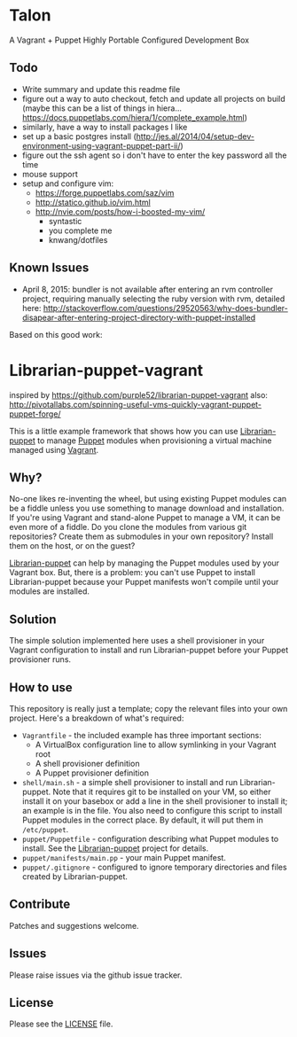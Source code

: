 # Talon
A Vagrant + Puppet Highly Portable Configured Development Box

## Todo
- Write summary and update this readme file
- figure out a way to auto checkout, fetch and update all projects on build (maybe this can be a list of things in hiera... https://docs.puppetlabs.com/hiera/1/complete_example.html)
- similarly, have a way to install packages I like
- set up a basic postgres install (http://jes.al/2014/04/setup-dev-environment-using-vagrant-puppet-part-ii/)
- figure out the ssh agent so i don't have to enter the key password all the time
- mouse support
- setup and configure vim:
  - https://forge.puppetlabs.com/saz/vim
  - http://statico.github.io/vim.html
  - http://nvie.com/posts/how-i-boosted-my-vim/
	- syntastic
	- you complete me		
	- knwang/dotfiles

## Known Issues
- April 8, 2015: bundler is not available after entering an rvm controller project, requiring manually selecting the ruby version with rvm, detailed here: http://stackoverflow.com/questions/29520563/why-does-bundler-disapear-after-entering-project-directory-with-puppet-installed


Based on this good work:
# Librarian-puppet-vagrant

inspired by https://github.com/purple52/librarian-puppet-vagrant
also: http://pivotallabs.com/spinning-useful-vms-quickly-vagrant-puppet-puppet-forge/

This is a little example framework that shows how you can use
[Librarian-puppet](https://github.com/rodjek/librarian-puppet) to manage
[Puppet](http://puppetlabs.com/) modules when provisioning a virtual machine
managed using [Vagrant](http://vagrantup.com).

## Why?

No-one likes re-inventing the wheel, but using existing Puppet modules can be a
fiddle unless you use something to manage download and installation. If you're
using Vagrant and stand-alone Puppet to manage a VM, it can be even more of a fiddle.
Do you clone the modules from various git repositories? Create them as submodules
in your own repository? Install them on the host, or on the guest?

[Librarian-puppet](https://github.com/rodjek/librarian-puppet) can help by managing the
Puppet modules used by your Vagrant box. But, there is a problem: you can't use Puppet
to install Librarian-puppet because your Puppet manifests won't compile until your
modules are installed.

## Solution

The simple solution implemented here uses a shell provisioner in your Vagrant
configuration to install and run Librarian-puppet before your Puppet provisioner runs.

## How to use

This repository is really just a template; copy the relevant files into your
own project. Here's a breakdown of what's required:

* `Vagrantfile` - the included example has three important sections:
    + A VirtualBox configuration line to allow symlinking in your Vagrant root
    + A shell provisioner definition
    + A Puppet provisioner definition
* `shell/main.sh` - a simple shell provisioner to install and run Librarian-puppet.
Note that it requires git to be installed on your VM, so either install it on your basebox
or add a line in the shell provisioner to install it; an example is in the file. You also need to
configure this script to install Puppet modules in the correct place. By default, it will put them
in `/etc/puppet`.
* `puppet/Puppetfile` - configuration describing what Puppet modules to install. See the
[Librarian-puppet](https://github.com/rodjek/librarian-puppet) project for details.
* `puppet/manifests/main.pp` - your main Puppet manifest.
* `puppet/.gitignore` - configured to ignore temporary directories and files created by Librarian-puppet.

## Contribute

Patches and suggestions welcome.

## Issues

Please raise issues via the github issue tracker.

## License

Please see the [LICENSE](https://github.com/purple52/librarian-puppet-vagrant/blob/master/LICENSE)
file.
